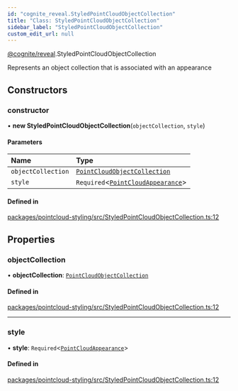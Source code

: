 ```yaml
---
id: "cognite_reveal.StyledPointCloudObjectCollection"
title: "Class: StyledPointCloudObjectCollection"
sidebar_label: "StyledPointCloudObjectCollection"
custom_edit_url: null
---
```


[@cognite/reveal](../modules/cognite_reveal.md).StyledPointCloudObjectCollection

Represents an object collection that is associated with an appearance

## Constructors

### constructor

• **new StyledPointCloudObjectCollection**(`objectCollection`, `style`)

#### Parameters

| Name | Type |
| :------ | :------ |
| `objectCollection` | [`PointCloudObjectCollection`](cognite_reveal.PointCloudObjectCollection.md) |
| `style` | `Required`<[`PointCloudAppearance`](../modules/cognite_reveal.md#pointcloudappearance)\> |

#### Defined in

[packages/pointcloud-styling/src/StyledPointCloudObjectCollection.ts:12](https://github.com/cognitedata/reveal/blob/917d1d190/viewer/packages/pointcloud-styling/src/StyledPointCloudObjectCollection.ts#L12)

## Properties

### objectCollection

• **objectCollection**: [`PointCloudObjectCollection`](cognite_reveal.PointCloudObjectCollection.md)

#### Defined in

[packages/pointcloud-styling/src/StyledPointCloudObjectCollection.ts:12](https://github.com/cognitedata/reveal/blob/917d1d190/viewer/packages/pointcloud-styling/src/StyledPointCloudObjectCollection.ts#L12)

___

### style

• **style**: `Required`<[`PointCloudAppearance`](../modules/cognite_reveal.md#pointcloudappearance)\>

#### Defined in

[packages/pointcloud-styling/src/StyledPointCloudObjectCollection.ts:12](https://github.com/cognitedata/reveal/blob/917d1d190/viewer/packages/pointcloud-styling/src/StyledPointCloudObjectCollection.ts#L12)
